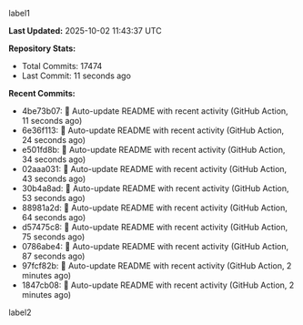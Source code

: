 
label1 
<!-- ACTIVITY_START -->
**Last Updated:** 2025-10-02 11:43:37 UTC

**Repository Stats:**
- Total Commits: 17474
- Last Commit: 11 seconds ago

**Recent Commits:**
- 4be73b07: 🤖 Auto-update README with recent activity (GitHub Action, 11 seconds ago)
- 6e36f113: 🤖 Auto-update README with recent activity (GitHub Action, 24 seconds ago)
- e501fd8b: 🤖 Auto-update README with recent activity (GitHub Action, 34 seconds ago)
- 02aaa031: 🤖 Auto-update README with recent activity (GitHub Action, 43 seconds ago)
- 30b4a8ad: 🤖 Auto-update README with recent activity (GitHub Action, 53 seconds ago)
- 88981a2d: 🤖 Auto-update README with recent activity (GitHub Action, 64 seconds ago)
- d57475c8: 🤖 Auto-update README with recent activity (GitHub Action, 75 seconds ago)
- 0786abe4: 🤖 Auto-update README with recent activity (GitHub Action, 87 seconds ago)
- 97fcf82b: 🤖 Auto-update README with recent activity (GitHub Action, 2 minutes ago)
- 1847cb08: 🤖 Auto-update README with recent activity (GitHub Action, 2 minutes ago)
<!-- ACTIVITY_END -->

label2
